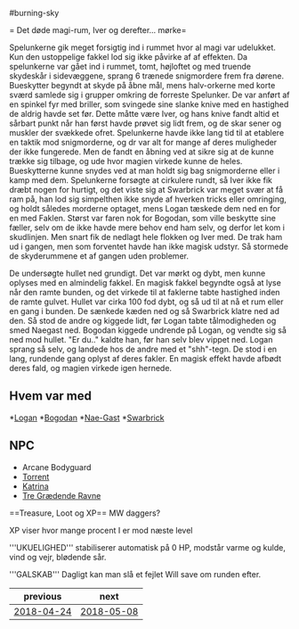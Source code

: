 #burning-sky

= Det døde magi-rum, Iver og derefter... mørke=
  
Spelunkerne gik meget forsigtig ind i rummet hvor al magi var udelukket. Kun den ustoppelige fakkel lod sig ikke påvirke af af effekten. Da spelunkerne var gået ind i rummet, tomt, højloftet og med truende skydeskår i sidevæggene, sprang 6 trænede snigmordere frem fra dørene. Bueskytter begyndt at skyde på åbne mål, mens halv-orkerne med korte sværd samlede sig i grupper omkring de forreste Spelunker. De var anført af en spinkel fyr med briller, som svingede sine slanke knive med en hastighed de aldrig havde set før. Dette måtte være Iver, og hans knive fandt altid et sårbart punkt når han først havde prøvet sig lidt frem, og de skar sener og muskler der svækkede ofret. Spelunkerne havde ikke lang tid til at etablere en taktik mod snigmorderne, og dr var alt for mange af deres muligheder der ikke fungerede. Men de fandt en åbning ved at sikre sig at de kunne trække sig tilbage, og ude hvor magien virkede kunne de heles. Bueskytterne kunne snydes ved at man holdt sig bag snigmorderne eller i kamp med dem. Spelunkerne forsøgte at cirkulere rundt, så Iver ikke fik dræbt nogen for hurtigt, og det viste sig at Swarbrick var meget svær at få ram på, han lod sig simpelthen ikke snyde af hverken tricks eller omringing, og holdt således morderne optaget, mens Logan tæskede dem ned en for en med Faklen. Størst var faren nok for Bogodan, som ville beskytte sine fæller, selv om de ikke havde mere behov end ham selv, og derfor let kom i skudlinjen. Men snart fik de nedlagt hele flokken og Iver med. De trak ham ud i gangen, men som forventet havde han ikke magisk udstyr. Så stormede de skyderummene et af gangen uden problemer.

De undersøgte hullet ned grundigt. Det var mørkt og dybt, men kunne oplyses med en almindelig fakkel. En magisk fakkel begyndte også at lyse når den ramte bunden, og det virkede til at faklerne tabte hastighed inden de ramte gulvet. Hullet var cirka 100 fod dybt, og så ud til at nå et rum eller en gang i bunden. De sænkede kæden ned og så Swarbrick klatre ned ad den. Så stod de andre og kiggede lidt, før Logan tabte tålmodigheden og smed Naegast ned. Bogodan kiggede undrende på Logan, og vendte sig så ned mod hullet. "Er du.." kaldte han, før han selv blev vippet ned. Logan sprang så selv, og landede hos de andre med et "shh"-tegn. De stod i en lang, rundende gang oplyst af deres fakler. En magisk effekt havde afbødt deres fald, og magien virkede igen hernede.

      
## Hvem var med
*[Logan](./Logan.md)
*[Bogodan](./Bogodan.md)
*[Nae-Gast](./Nae-Gast%20Oldknist.md)
*[Swarbrick](./Swarbrick%20Everwood.md)


## NPC
* Arcane Bodyguard
* [Torrent](./Torrent.md)
* [Katrina](./Katrina.md)
* [Tre Grædende Ravne](./Tre%20Grædende%20Ravne.md)

==Treasure, Loot og XP==
MW daggers?



XP viser hvor mange procent I er mod næste level

'''UKUELIGHED''' stabiliserer automatisk på 0 HP, modstår varme og kulde, vind og vejr, blødende sår.

'''GALSKAB''' Dagligt kan man slå et fejlet Will save om runden efter.

| previous | next |
| --- | --- |
| [2018-04-24](./2018-04-24.md) | [2018-05-08](./2018-05-08.md) |

